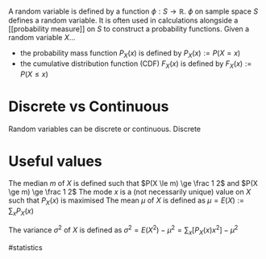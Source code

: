 A random variable is defined by a function $\phi : S \to \mathbb R$. $\phi$ on sample space $S$ defines a random variable.
It is often used in calculations alongside a [[probability measure]] on $S$ to construct a probability functions. 
Given a random variable $X$...
- the probability mass function $P_X(x)$ is defined by $P_X(x) := P(X = x)$
- the cumulative distribution function (CDF) $F_X(x)$ is defined by $F_X(x) := P(X \le x)$

# Discrete vs Continuous
Random variables can be discrete or continuous. Discrete

# Useful values
The median $m$ of $X$ is defined such that $P(X \le m) \ge \frac 1 2$ and $P(X \ge m) \ge \frac 1 2$
The mode $x$ is a (not necessarily unique) value on $X$ such that $P_X(x)$ is maximised
The mean $\mu$ of $X$ is defined as $\mu = E(X) := \sum_{x}P_X(x)$

The variance $\sigma^2$ of $X$ is defined as $\sigma^2 = E(X^2) - \mu^2 = \sum _x[P_X(x)x^2] - \mu^2$

#statistics
